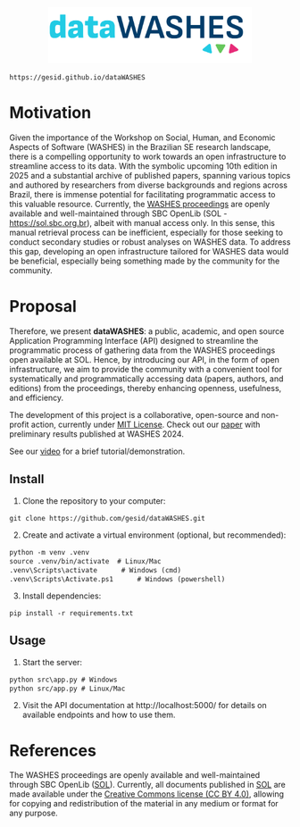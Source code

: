 <p align="center">
    <img src="src/static/images/logo.png" height="100px" alt="Logo dataWASHES">

    https://gesid.github.io/dataWASHES
</p>

# Motivation
Given the importance of the Workshop on Social, Human, and Economic Aspects of Software (WASHES) in the Brazilian SE research landscape, there is a compelling opportunity to work towards an open infrastructure to streamline access to its data. With the symbolic upcoming 10th edition in 2025 and a substantial archive of published papers, spanning various topics and authored by researchers from diverse backgrounds and regions across Brazil, there is immense potential for facilitating programmatic access to this valuable resource. Currently, the [WASHES proceedings](https://sol.sbc.org.br/index.php/washes) are openly available and well-maintained through SBC OpenLib (SOL - https://sol.sbc.org.br), albeit with manual access only. In this sense, this manual retrieval process can be inefficient, especially for those seeking to conduct secondary studies or robust analyses on WASHES data. To address this gap, developing an open infrastructure tailored for WASHES data would be beneficial, especially being something made by the community for the community.

# Proposal
Therefore, we present **dataWASHES**: a public, academic, and open source Application Programming Interface (API) designed to streamline the programmatic process of gathering data from the WASHES proceedings open available at SOL. Hence, by introducing our API, in the form of open infrastructure, we aim to provide the community with a convenient tool for systematically and programmatically accessing data (papers, authors, and editions) from the proceedings, thereby enhancing openness, usefulness, and efficiency.

The development of this project is a collaborative, open-source and non-profit action, currently under [MIT License](https://opensource.org/license/mit). Check out our [paper](https://sol.sbc.org.br/index.php/washes/article/view/29451) with preliminary results published at WASHES 2024.

See our [video](https://youtu.be/KXjFx9ddqPQ) for a brief tutorial/demonstration.

## Install
1. Clone the repository to your computer:
```shell
git clone https://github.com/gesid/dataWASHES.git
```

2. Create and activate a virtual environment (optional, but recommended):
```shell
python -m venv .venv
source .venv/bin/activate  # Linux/Mac
.venv\Scripts\activate      # Windows (cmd)
.venv\Scripts\Activate.ps1      # Windows (powershell)
```

3. Install dependencies:
```shell
pip install -r requirements.txt
```

## Usage
1. Start the server:
```shell
python src\app.py # Windows
python src/app.py # Linux/Mac
```

2. Visit the API documentation at http://localhost:5000/ for details on available endpoints and how to use them.

# References
The WASHES proceedings are openly available and well-maintained through SBC OpenLib ([SOL](https://sol.sbc.org.br)). Currently, all documents published in [SOL](https://sol.sbc.org.br/index.php/indice/faq)  are made available under the [Creative Commons license (CC BY 4.0)](https://creativecommons.org/licenses/by/4.0/deed.en), allowing for copying and redistribution of the material in any medium or format for any purpose.
